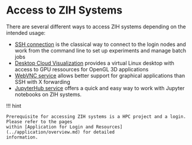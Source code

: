 # Access to ZIH Systems

There are several different ways to access ZIH systems depending on the intended usage:

* [SSH connection](ssh_login.md) is the classical way to connect to the login nodes and work from
    the command line to set up experiments and manage batch jobs
* [Desktop Cloud Visualization](desktop_cloud_visualization.md) provides a virtual Linux desktop
  with access to GPU ressources for OpenGL 3D applications
* [WebVNC service](graphical_applications_with_webvnc.md) allows better support for graphical
   applications than SSH with X forwarding
* [JupyterHub service](jupyterhub.md) offers a quick and easy way to work with Jupyter notebooks on
   ZIH systems.

!!! hint

    Prerequisite for accessing ZIH systems is a HPC project and a login. Please refer to the pages
    within [Application for Login and Resources](../application/overview.md) for detailed
    information.
